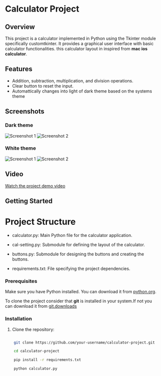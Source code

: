 # Calculator Project

## Overview

This project is a calculator implemented in Python using the Tkinter module specifically customtkinter. It provides a graphical user interface with basic calculator functionalities.
this calculator layout in inspired from **mac ios calculator**.

## Features

- Addition, subtraction, multiplication, and division operations.
- Clear button to reset the input.
- Automattically changes into light of dark theme based on the systems theme

## Screenshots
### Dark theme
![Screenshot 1](screenshots/screenshot1.PNG)
![Screenshot 2](screenshots/screenshot2.PNG)
### White theme
![Screenshot 1](screenshots/screenshot3.PNG)
![Screenshot 2](screenshots/screenshot4.PNG)

## Video
[Watch the project demo video](videos/demo.mp4)

## Getting Started

# Project Structure

+ calculator.py:  Main Python file for the calculator application.

+ cal-setting.py: Submodule for defining the layout of the calculator.

+ buttons.py: Submodule for designing the buttons and creating the buttons.

+ requirements.txt: File specifying the project dependencies.


### Prerequisites

Make sure you have Python installed. You can download it from [python.org](https://www.python.org/).

To clone the project consider that **git** is installed in your system.If not you can download it from [git.downloads](https://git-scm.com/downloads)

### Installation

1. Clone the repository:

```bash

    git clone https://github.com/your-username/calculator-project.git

    cd calculator-project

    pip install -r requirements.txt

    python calculator.py

